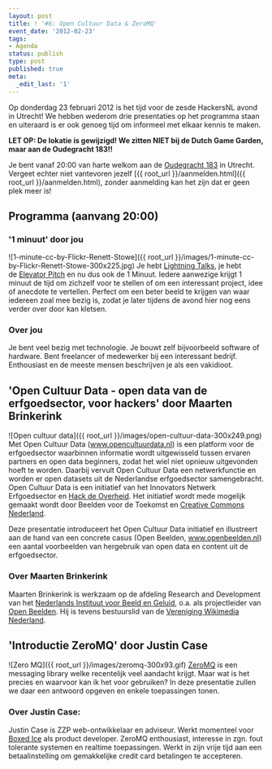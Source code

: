 ```yaml
---
layout: post
title: ! '#6: Open Cultuur Data & ZeroMQ'
event_date: '2012-02-23'
tags:
- Agenda
status: publish
type: post
published: true
meta:
  _edit_last: '1'
---
```

Op donderdag 23 februari 2012 is het tijd voor de zesde HackersNL avond in Utrecht! We hebben wederom drie presentaties op het programma staan en uiteraard is er ook genoeg tijd om informeel met elkaar kennis te maken.

**LET OP: De lokatie is gewijzigd! We zitten NIET bij de Dutch Game Garden, maar aan de Oudegracht 183!!**

Je bent vanaf 20:00 van harte welkom aan de [Oudegracht 183](http://g.co/maps/zzqs3) in Utrecht. Vergeet echter niet vantevoren jezelf [{{ root_url }}/aanmelden.html]({{ root_url }}/aanmelden.html), zonder aanmelding kan het zijn dat er geen plek meer is!

## Programma (aanvang 20:00)

### '1 minuut' door jou
![1-minute-cc-by-Flickr-Renett-Stowe]({{ root_url }}/images/1-minute-cc-by-Flickr-Renett-Stowe-300x225.jpg)
Je hebt [Lightning Talks](https://secure.wikimedia.org/wikipedia/en/wiki/Lightning_Talk), je hebt de [Elevator Pitch](https://secure.wikimedia.org/wikipedia/en/wiki/Elevator_pitch) en nu dus ook de 1 Minuut. Iedere aanwezige krijgt 1 minuut de tijd om zichzelf voor te stellen of om een interessant project, idee of anecdote te vertellen. Perfect om een beter beeld te krijgen van waar iedereen zoal mee bezig is, zodat je later tijdens de avond hier nog eens verder over door kan kletsen.

### Over jou

Je bent veel bezig met technologie. Je bouwt zelf bijvoorbeeld software of hardware. Bent freelancer of medewerker bij een interessant bedrijf. Enthousiast en de meeste mensen beschrijven je als een vakidioot.

## 'Open Cultuur Data - open data van de erfgoedsector, voor hackers' door Maarten Brinkerink

![Open cultuur data]({{ root_url }}/images/open-cultuur-data-300x249.png) 
Met Open Cultuur Data (www.opencultuurdata.nl) is een platform voor de erfgoedsector waarbinnen informatie wordt uitgewisseld tussen ervaren partners en open data beginners, zodat het wiel niet opnieuw uitgevonden hoeft te worden. Daarbij vervult Open Cultuur Data een netwerkfunctie en worden er open datasets uit de Nederlandse erfgoedsector samengebracht. Open Cultuur Data is een initiatief van het Innovators Netwerk Erfgoedsector en <a href="http://www.hackdeoverheid.nl/">Hack de Overheid</a>. Het initiatief wordt mede mogelijk gemaakt wordt door Beelden voor de Toekomst en <a href="http://creativecommons.nl">Creative Commons Nederland</a>. 

Deze presentatie introduceert het Open Cultuur Data initiatief en illustreert aan de hand van een concrete casus (Open Beelden, www.openbeelden.nl) een aantal voorbeelden van hergebruik van open data en content uit de erfgoedsector.

### Over Maarten Brinkerink
Maarten Brinkerink is werkzaam op de afdeling Research and Development van het <a href="http://www.beeldengeluid.nl/">Nederlands Instituut voor Beeld en Geluid</a>, o.a. als projectleider van <a href="http://www.openbeelden.nl/">Open Beelden</a>. Hij is tevens bestuurslid van de <a href="http://wmnederland.nl/">Vereniging Wikimedia Nederland</a>.

## 'Introductie ZeroMQ' door Justin Case

![Zero MQ]({{ root_url }}/images/zeromq-300x93.gif)
<a href="http://www.zeromq.org/">ZeroMQ</a> is een messaging library welke recentelijk veel aandacht krijgt. Maar wat is het precies en waarvoor kan ik het voor gebruiken? In deze presentatie zullen we daar een antwoord opgeven en enkele toepassingen tonen.

### Over Justin Case:

Justin Case is ZZP web-ontwikkelaar en adviseur. Werkt momenteel voor <a href="http://boxedice.com">Boxed Ice</a> als product developer. ZeroMQ enthousiast, interesse in zgn. fout tolerante systemen en realtime toepassingen. Werkt in zijn vrije tijd aan een betaalinstelling om gemakkelijke credit card betalingen te accepteren.
